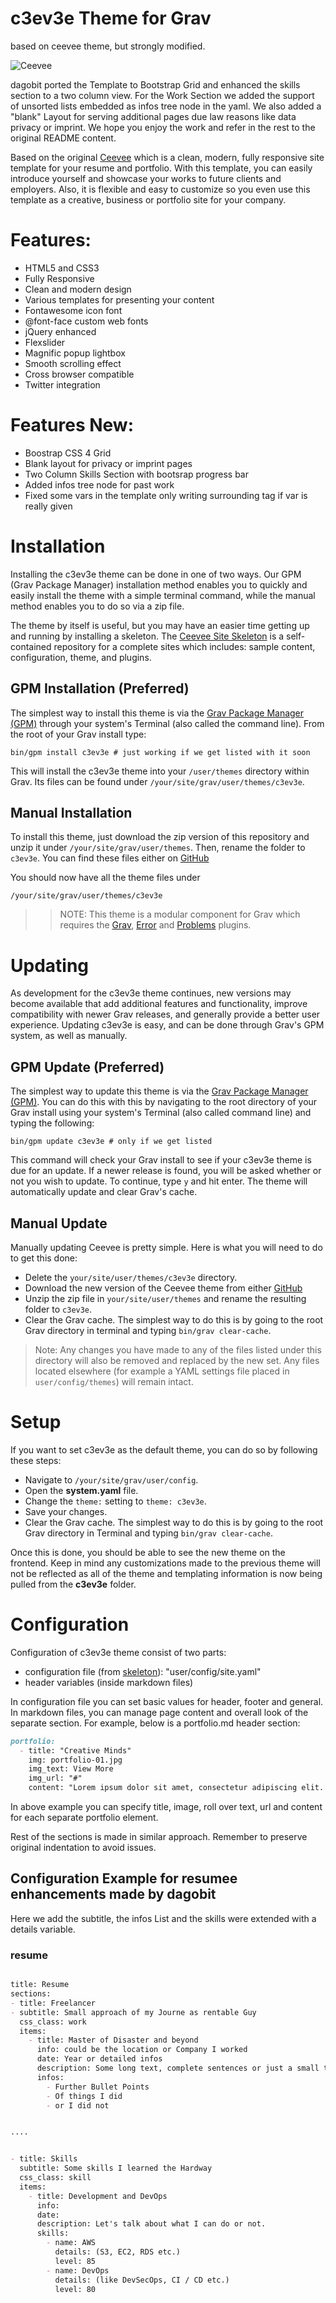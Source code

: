 # c3ev3e Theme for Grav
based on ceevee theme, but strongly modified.

![Ceevee](assets/readme_1.png)

dagobit ported the Template to Bootstrap Grid and enhanced the skills section to a two column view.
For the Work Section we added the support of unsorted lists embedded as infos tree node in the yaml.
We also added a "blank" Layout for serving additional pages due law reasons like data privacy or imprint.
We hope you enjoy the work and refer in the rest to the original README content.

Based on the original [Ceevee](http://www.styleshout.com/free-templates/ceevee/) which is a clean, modern, fully responsive site template for your resume and portfolio. With this template, you can easily introduce yourself and showcase your works to future clients and employers. Also, it is flexible and easy to customize so you even use this template as a creative, business or portfolio site for your company.

# Features:

* HTML5 and CSS3
* Fully Responsive
* Clean and modern design
* Various templates for presenting your content
* Fontawesome icon font
* @font-face custom web fonts
* jQuery enhanced
* Flexslider
* Magnific popup lightbox
* Smooth scrolling effect
* Cross browser compatible
* Twitter integration

# Features New:
* Boostrap CSS 4 Grid
* Blank layout for privacy or imprint pages
* Two Column Skills Section with bootsrap progress bar
* Added infos tree node for past work
* Fixed some vars in the template only writing surrounding tag if var is really given

# Installation

Installing the c3ev3e theme can be done in one of two ways. Our GPM (Grav Package Manager) installation method enables you to quickly and easily install the theme with a simple terminal command, while the manual method enables you to do so via a zip file.

The theme by itself is useful, but you may have an easier time getting up and running by installing a skeleton. The [Ceevee Site Skeleton](https://github.com/getgrav/grav-skeleton-ceevee-site) is a self-contained repository for a complete sites which includes: sample content, configuration, theme, and plugins.

## GPM Installation (Preferred)

The simplest way to install this theme is via the [Grav Package Manager (GPM)](http://learn.getgrav.org/advanced/grav-gpm) through your system's Terminal (also called the command line).  From the root of your Grav install type:

    bin/gpm install c3ev3e # just working if we get listed with it soon

This will install the c3ev3e theme into your `/user/themes` directory within Grav. Its files can be found under `/your/site/grav/user/themes/c3ev3e`.

## Manual Installation

To install this theme, just download the zip version of this repository and unzip it under `/your/site/grav/user/themes`. Then, rename the folder to `c3ev3e`. You can find these files either on [GitHub](https://github.com/dagobit/grav-theme-c3ev3e) 

You should now have all the theme files under

    /your/site/grav/user/themes/c3ev3e

>> NOTE: This theme is a modular component for Grav which requires the [Grav](http://github.com/getgrav/grav), [Error](https://github.com/getgrav/grav-theme-error) and [Problems](https://github.com/getgrav/grav-plugin-problems) plugins.

# Updating

As development for the c3ev3e theme continues, new versions may become available that add additional features and functionality, improve compatibility with newer Grav releases, and generally provide a better user experience. Updating c3ev3e is easy, and can be done through Grav's GPM system, as well as manually.

## GPM Update (Preferred)

The simplest way to update this theme is via the [Grav Package Manager (GPM)](http://learn.getgrav.org/advanced/grav-gpm). You can do this with this by navigating to the root directory of your Grav install using your system's Terminal (also called command line) and typing the following:

    bin/gpm update c3ev3e # only if we get listed

This command will check your Grav install to see if your c3ev3e theme is due for an update. If a newer release is found, you will be asked whether or not you wish to update. To continue, type `y` and hit enter. The theme will automatically update and clear Grav's cache.

## Manual Update

Manually updating Ceevee is pretty simple. Here is what you will need to do to get this done:

* Delete the `your/site/user/themes/c3ev3e` directory.
* Download the new version of the Ceevee theme from either [GitHub](https://github.com/dagobit/grav-theme-c3ev3e)
* Unzip the zip file in `your/site/user/themes` and rename the resulting folder to `c3ev3e`.
* Clear the Grav cache. The simplest way to do this is by going to the root Grav directory in terminal and typing `bin/grav clear-cache`.

> Note: Any changes you have made to any of the files listed under this directory will also be removed and replaced by the new set. Any files located elsewhere (for example a YAML settings file placed in `user/config/themes`) will remain intact.

# Setup

If you want to set c3ev3e as the default theme, you can do so by following these steps:

* Navigate to `/your/site/grav/user/config`.
* Open the **system.yaml** file.
* Change the `theme:` setting to `theme: c3ev3e`.
* Save your changes.
* Clear the Grav cache. The simplest way to do this is by going to the root Grav directory in Terminal and typing `bin/grav clear-cache`.

Once this is done, you should be able to see the new theme on the frontend. Keep in mind any customizations made to the previous theme will not be reflected as all of the theme and templating information is now being pulled from the **c3ev3e** folder.


# Configuration
Configuration of c3ev3e theme consist of two parts:
* configuration file (from [skeleton](https://github.com/getgrav/grav-skeleton-ceevee-site/commits?author=hexplor)): "user/config/site.yaml"
* header variables (inside markdown files)

In configuration file you can set basic values for header, footer and general.
In markdown files, you can manage page content and overall look of the separate section. For example, below is a portfolio.md header section:

```markdown
portfolio:
  - title: "Creative Minds"
    img: portfolio-01.jpg
    img_text: View More
    img_url: "#"
    content: "Lorem ipsum dolor sit amet, consectetur adipiscing elit. Nunc ultricies nulla non metus pulvinar imperdiet. Praesent non adipiscing libero."
```

In above example you can specify title, image, roll over text, url and content for each separate portfolio element.

Rest of the sections is made in similar approach. Remember to preserve original indentation to avoid issues.

## Configuration Example for resumee enhancements made by dagobit
Here we add the subtitle, the infos List and the skills were extended with a details variable.
### resume
```markdown

title: Resume
sections:
- title: Freelancer
- subtitle: Small approach of my Journe as rentable Guy
  css_class: work
  items:
    - title: Master of Disaster and beyond
      info: could be the location or Company I worked
      date: Year or detailed infos
      description: Some long text, complete sentences or just a small teaser for my work could belong here.
      infos: 
        - Further Bullet Points
        - Of things I did
        - or I did not


....


- title: Skills
  subtitle: Some skills I learned the Hardway
  css_class: skill
  items:
    - title: Development and DevOps
      info:
      date:
      description: Let's talk about what I can do or not.
      skills:
        - name: AWS
          details: (S3, EC2, RDS etc.)
          level: 85
        - name: DevOps
          details: (like DevSecOps, CI / CD etc.)
          level: 80
```

